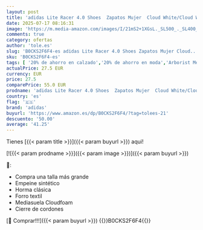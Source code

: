 ```yaml
---
layout: post
title: 'adidas Lite Racer 4.0 Shoes  Zapatos Mujer  Cloud White/Cloud White/Grey Two  38 EU'
date: 2025-07-17 08:16:31
image: 'https://m.media-amazon.com/images/I/21mS2+1XGsL._SL500_._SL400_.jpg'
comments: true
category: ofertas
author: 'tole.es'
slug: 'B0CKS2F6F4-es adidas Lite Racer 4.0 Shoes Zapatos Mujer Cloud...'
sku: 'B0CKS2F6F4-es'
tags: [ '20% de ahorro en calzado','20% de ahorro en moda','Arborist Merchandising Root','Calzado deportivo para mujer','Calzados de running para mujer','Calzados para correr en asfalto para mujer','Moda','Moda Mujer','Prime Student -10% adicional en una selección de Moda','Self Service','Special Features Stores','Top Brands Shoes Selection','Zapatillas deportivas y de moda para mujer','Zapatos para mujer','Zapatos: -10% adicional en una selección de Moda','adidas','c8538d25-3af9-48d3-aeff-5f3ce5572a36_0','c8538d25-3af9-48d3-aeff-5f3ce5572a36_2701','c8538d25-3af9-48d3-aeff-5f3ce5572a36_4801','c8538d25-3af9-48d3-aeff-5f3ce5572a36_8301','zapatos','🇪🇸', ]
actualPrice: 27.5 EUR
currency: EUR
price: 27.5
comparePrice: 55.0 EUR
prodname: 'adidas Lite Racer 4.0 Shoes  Zapatos Mujer  Cloud White/Cloud White/Grey Two  38 EU'
country: 'es'
flag: '🇪🇸'
brand: 'adidas'
buyurl: 'https://www.amazon.es/dp/B0CKS2F6F4/?tag=tolees-21'
descuento: '50.00'
average: '41.25'
---
```


Tienes [{{< param title >}}]({{< param buyurl >}}) aqui!

[![{{< param prodname >}}]({{< param image >}})]({{< param buyurl >}})

🔎:

- Compra una talla más grande
- Empeine sintético
- Horma clásica
- Forro textil
- Mediasuela Cloudfoam
- Cierre de cordones

[🛒 Comprar!!!]({{< param buyurl >}})
{{<world>}}B0CKS2F6F4{{</world>}}
